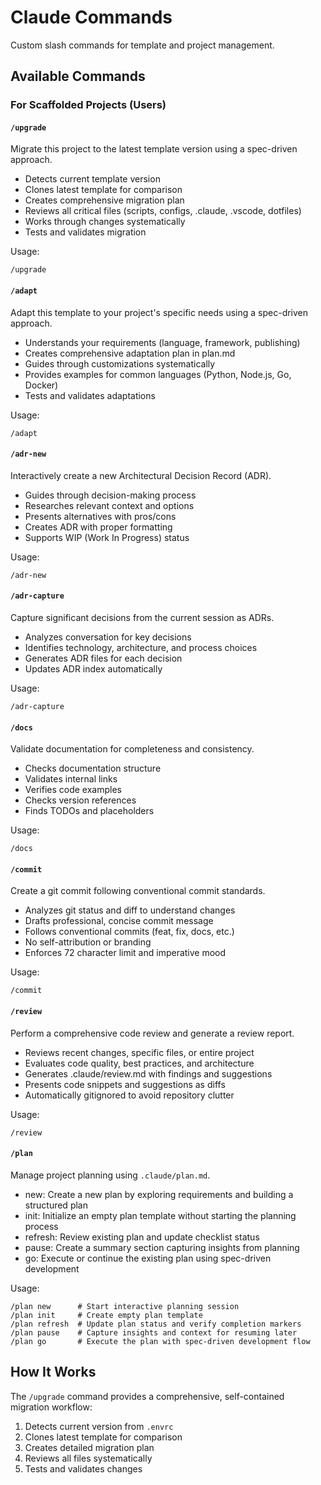 # Claude Commands

Custom slash commands for template and project management.

## Available Commands

### For Scaffolded Projects (Users)

#### `/upgrade`

Migrate this project to the latest template version using a spec-driven approach.

- Detects current template version
- Clones latest template for comparison
- Creates comprehensive migration plan
- Reviews all critical files (scripts, configs, .claude, .vscode, dotfiles)
- Works through changes systematically
- Tests and validates migration

Usage:

```
/upgrade
```

#### `/adapt`

Adapt this template to your project's specific needs using a spec-driven approach.

- Understands your requirements (language, framework, publishing)
- Creates comprehensive adaptation plan in plan.md
- Guides through customizations systematically
- Provides examples for common languages (Python, Node.js, Go, Docker)
- Tests and validates adaptations

Usage:

```
/adapt
```

#### `/adr-new`

Interactively create a new Architectural Decision Record (ADR).

- Guides through decision-making process
- Researches relevant context and options
- Presents alternatives with pros/cons
- Creates ADR with proper formatting
- Supports WIP (Work In Progress) status

Usage:

```
/adr-new
```

#### `/adr-capture`

Capture significant decisions from the current session as ADRs.

- Analyzes conversation for key decisions
- Identifies technology, architecture, and process choices
- Generates ADR files for each decision
- Updates ADR index automatically

Usage:

```
/adr-capture
```

#### `/docs`

Validate documentation for completeness and consistency.

- Checks documentation structure
- Validates internal links
- Verifies code examples
- Checks version references
- Finds TODOs and placeholders

Usage:

```
/docs
```

#### `/commit`

Create a git commit following conventional commit standards.

- Analyzes git status and diff to understand changes
- Drafts professional, concise commit message
- Follows conventional commits (feat, fix, docs, etc.)
- No self-attribution or branding
- Enforces 72 character limit and imperative mood

Usage:

```
/commit
```

#### `/review`

Perform a comprehensive code review and generate a review report.

- Reviews recent changes, specific files, or entire project
- Evaluates code quality, best practices, and architecture
- Generates .claude/review.md with findings and suggestions
- Presents code snippets and suggestions as diffs
- Automatically gitignored to avoid repository clutter

Usage:

```
/review
```

#### `/plan`

Manage project planning using `.claude/plan.md`.

- new: Create a new plan by exploring requirements and building a structured plan
- init: Initialize an empty plan template without starting the planning process
- refresh: Review existing plan and update checklist status
- pause: Create a summary section capturing insights from planning
- go: Execute or continue the existing plan using spec-driven development

Usage:

```
/plan new      # Start interactive planning session
/plan init     # Create empty plan template
/plan refresh  # Update plan status and verify completion markers
/plan pause    # Capture insights and context for resuming later
/plan go       # Execute the plan with spec-driven development flow
```

## How It Works

The `/upgrade` command provides a comprehensive, self-contained migration workflow:

1. Detects current version from `.envrc`
2. Clones latest template for comparison
3. Creates detailed migration plan
4. Reviews all files systematically
5. Tests and validates changes
